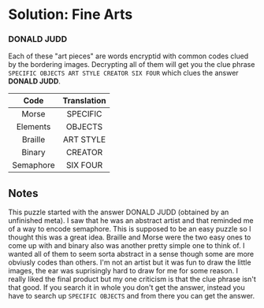 # Solution: Fine Arts

### DONALD JUDD

Each of these "art pieces" are words encryptid with common codes clued by the bordering images. Decrypting all of them will get you the clue phrase `SPECIFIC OBJECTS ART STYLE CREATOR SIX FOUR` which clues the answer **DONALD JUDD**.

|Code|Translation|
|:----:|:----:|
|Morse|SPECIFIC|
|Elements|OBJECTS|
|Braille|ART STYLE|
|Binary|CREATOR|
|Semaphore|SIX FOUR|

## Notes

This puzzle started with the answer DONALD JUDD (obtained by an unfinished meta). I saw that he was an abstract artist and that reminded me of a way to encode semaphore. This is supposed to be an easy puzzle so I thought this was a great idea. Braille and Morse were the two easy ones to come up with and binary also was another pretty simple one to think of. I wanted all of them to seem sorta abstract in a sense though some are more obviusly codes than others. I'm not an artist but it was fun to draw the little images, the ear was suprisingly hard to draw for me for some reason. I really liked the final product but my one criticism is that the clue phrase isn't that good. If you search it in whole you don't get the answer, instead you have to search up `SPECIFIC OBJECTS` and from there you can get the answer.
